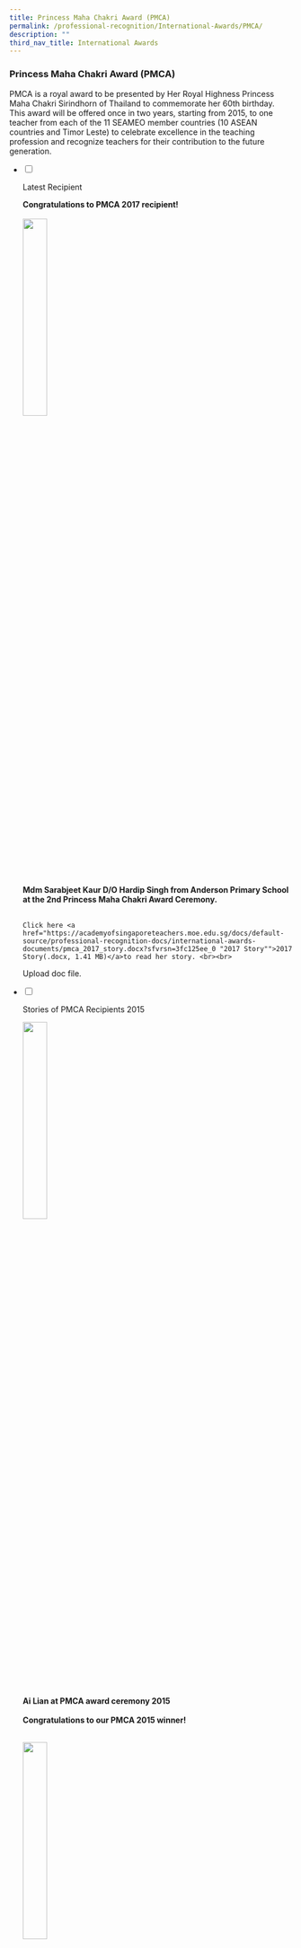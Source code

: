 ```yaml
---
title: Princess Maha Chakri Award (PMCA)
permalink: /professional-recognition/International-Awards/PMCA/
description: ""
third_nav_title: International Awards
---
```

### Princess Maha Chakri Award (PMCA)

PMCA is a royal award to be presented by Her Royal Highness Princess Maha Chakri Sirindhorn of Thailand to commemorate her 60th birthday. This award will be offered once in two years, starting from 2015, to one teacher from each of the 11 SEAMEO member countries (10 ASEAN countries and Timor Leste) to celebrate excellence in the teaching profession and recognize teachers for their contribution to the future generation.

<ul class="jekyllcodex_accordion">  
  
<li>  
  
<input type="checkbox" id="accordion1">  
  
<label for="accordion1">Latest Recipient</label>  
  
<div>  
  
<p>
	
<b>Congratulations to PMCA 2017 recipient!</b><br><br>
<img src="/images/prore86.png" style="width:30%"><br><br>
<b>Mdm Sarabjeet Kaur D/O Hardip Singh from Anderson Primary School at the 2nd Princess Maha Chakri Award Ceremony.</b>	<br><br>
	
	Click here <a href="https://academyofsingaporeteachers.moe.edu.sg/docs/default-source/professional-recognition-docs/international-awards-documents/pmca_2017_story.docx?sfvrsn=3fc125ee_0 "2017 Story"">2017 Story(.docx, 1.41 MB)</a>to read her story. <br><br>
	
Upload doc file.	
	
</p>  
  
</div>  
  
</li>  
<li>  
  
<input type="checkbox" id="accordion2">  
  
<label for="accordion2">Stories of PMCA Recipients 2015</label>  
  
<div>  
  
<p>
<img src="/images/prore87.png" style="width:30%"><br><br>
	
<b> Ai Lian at PMCA award ceremony 2015</b><br><br>
<b>Congratulations to our PMCA 2015 winner!</b><br><br>	
	
<img src="/images/prore88.png" style="width:30%"><br><br>	
<b> Madam Lim Ai Lian</b><br><br>
	
A Privilege To Teach<br><br>
 
It has been my privilege to teach children from disadvantaged backgrounds, low-progress learners, and students with special educational needs. This has been a rewarding journey for me because I can impact them both in and out of the classrooms. While every classroom presents a unique community of learners, it is important to identify and utilize different strategies and differentiated learning to reach out to every student. What works for one child might not work for another. It takes extra effort to figure out how to best relate to each of my students and find a way to connect with them, but I make it a point to do so. This is important because once students believe that their teacher truly cares for them, then there is no limit to what they can achieve.	<br><br>
<img src="/images/prore89.png" style="width:30%"><br><br>	
	
<b>Sharing at ExcelFest with other educators</b>	<br><br>	
	
<b>No Child Left Behind</b>
<br><br>

Susan (name has been changed to protect identity), a student diagnosed with a genetic disorder that hampers development, had severe learning difficulties and poor social skills. Besides these, she had to grapple with several health problems. She was initially advised to attend a special school. However, her family thought otherwise and wanted her to remain in a mainstream school. Initially, it was not easy to work with her parents as they were guarded and protective of Susan. This led me to make a conscious effort to establish open communication with them in order to win them over. By working together with them, I leveraged Susan’s strengths and created opportunities for her to “shine”, bringing out the best in her. I shared her little successes with her parents and encouraged them to reaffirm these successes at home.  <br><br>

  

Slowly but surely, with sheer determination and the support of both home and school, Susan overcame all obstacles and completed her primary education. At the end of primary six, she won several awards for her good progress, a feat which was initially deemed impossible. I am inspired to see how Susan has grown. Susan’s success is a reminder of what I strongly believe in – that once we awaken the latent potential in our students, they will become unstoppable.<br><br>

  

Throughout my teaching experience, I became aware that some of my students came from homes where they did not receive much attention from their parents. For some, their homes no longer provided them with security and love but had become a battleground where economic and emotional survival was a daily reality. This made me realise the need to create an inclusive and caring classroom community where every child feels valued. 
<br><br>Celebrate Every Child<br><br>“Too often we underestimate the power of a touch, a smile, a kind word, a listening ear, an honest compliment, or the smallest act of caring, all of which have the potential to turn a life around.”<br><br>Leo Buscaglia_                                          

<br><br>

I remember this particular child who was labelled ‘stupid’, ‘lazy’ and ‘unmotivated’. The year I taught him, I realised that there was something special about him. I observed that he was vocal, witty and always eager to learn, although his results proved otherwise. Somehow, this observation was contrary to what his parents felt about him. I was very disturbed when the child confided in me that he was “immune to caning”.  <br><br>

  

When I met up with his mother, she shared with me her struggles that amidst her family’s financial woes, she had to cope with her son who was “such a failure”. I learnt that she would cane him each time she coached him in his work and would require medication for her depression. I persuaded her to let him go through an assessment for special educational needs and true to my suspicion, he was diagnosed with severe dyslexia. <br><br>

  

I will never forget how his mother broke down and wept for a long time when she received the diagnosis. That was the turning point for both mother and son. With support structures in place, the boy blossomed and his mother walked out of her depression eventually. The parent-child relationship was restored. <br><br>

  

Seeing my students, who face all sorts of challenges overcome the odds and triumph over their circumstances, inspires me to give my best! <br><br>

  

<b>Celebrate every child – this to me is priceless.</b> <br><br>

<b>A Holistic Approach to Education</b>
<br><br>

I believe that a school-wide effort is pivotal in supporting students with special educational needs. To foster a greater sense of inclusivity, I led the Allied Educators and teachers trained in special educational needs to provide transition support sessions to induct teachers on the profile of each cohort’s batch of students with special educational needs. The sessions aimed to equip teachers with strategies to model caring and inclusive dispositions to nurture this group of students and help them grow. To level up their learning, the VIP CLUB was set up to provide a customised support programme through small group instruction. Through differentiated instructional strategies and resources, these students’ learning needs are met, and every child is given the opportunity to learn and experience success. <br><br>

  

While it is important to help students find success in their academic subjects, it is even more critical to equip them with good heart-ware and a moral compass to help them navigate life’s challenges. The Ministry’s shift to a more student-centric and values-driven education signals the importance placed on the holistic development of our students. With this in mind, the ‘HIPS Hurray!’ programme was conceptualised. The ‘HIPS Hurray!’ programme is a whole-school approach to character education, and is conducted at the start of the school term to create learning platforms for values inculcation. It also promotes team-building and enhances teacher-student rapport through interactions during the activities.<br><br>

  

Another example is a collaboration with the Aesthetics Department to pilot the Music Therapy for Learning Motivation Project for students, which explores music therapy as a tool to promote positive change in behaviour and motivate learning beyond the music classroom. The music activities are geared towards therapeutic goals to improve students’ self-esteem and to increase their motivation. <br><br>

  

Next, I will be embarking on Creative Play Therapy, a pilot project that aims to reach out to a targeted group of students with social-behavioural issues. Creative Play Therapy is an extension of Music Therapy, which has been rolled out successfully in the last three years. During the play therapy session, the child will be guided by a trained therapist to apply coping strategies on challenges or difficulties that they face. Grounded in research, studies have shown that participants are usually better able to express themselves in more constructive ways. Creative Play Therapy also builds their confidence, boosts concentration, and develops greater resilience. <br><br>

  

<b>Every Child Can Succeed</b><br><br>

Founded on the belief that every child can succeed, I conceptualised and designed the “Helping Individual Pupils Succeed” (HIPS) Resource Toolkit to help teachers access critical information and practical strategies to help support students who were suspectedof or diagnosed with special educational needs. The primary goal of this toolkit is to enhance teachers’ understanding of special educational needs and equip them with effective teaching and learning strategies. This complements the current range of support provided for students with special educational needs, and will be used during the VIP CLUB and in-class support sessions.	<Br><bR>
	
<img src="/images/prore90.png" style="width:30%">	<Br><br>
<b>  Recipients of the PMCA 2015</b><Br><br>

<b>A Teacher's Heartbeat</b><Br><br>

An inclusive education is not what we do to our students. Rather, it is what we do with them, and for them, to bring out the best in each of them. I am deeply humbled and most honoured to be conferred the Princess Maha Chakri Award (PMCA). <Br><br>

  

Lead, care and inspire – I will continue to do my best to lead, care for and inspire the education fraternity.<Br><br>
<b>“A teacher’s heartbeat lies in shaping lives and moulding the future generations for greater success ahead. “</b><Br><br>
</p>  
  
</div>  
  
</li>  
  
  
</ul>